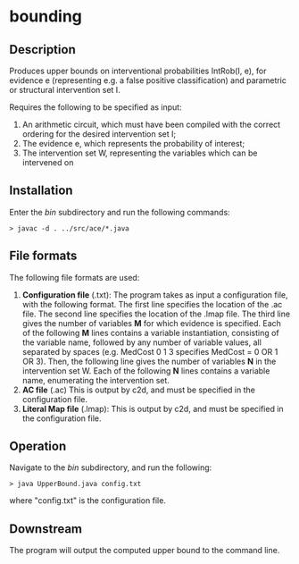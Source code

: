 # bounding

## Description
Produces upper bounds on interventional probabilities IntRob(I, e), for evidence e (representing
e.g. a false positive classification) and parametric or structural intervention set I.

Requires the following to be specified as input:
1. An arithmetic circuit, which must have been compiled with the correct ordering for the desired intervention set I;
2. The evidence e, which represents the probability of interest;
3. The intervention set W, representing the variables which can be intervened on

## Installation

Enter the *bin* subdirectory and run the following commands:

    > javac -d . ../src/ace/*.java

## File formats

The following file formats are used:

1. **Configuration file** (.txt): The program takes as input a configuration file, with the following format. The first line specifies the location of the .ac file. The second line specifies the location of the .lmap file. The third line gives the number of variables **M** for which evidence is specified. Each of the following **M** lines contains a variable instantiation, consisting of the variable name, followed by any number of variable values, all separated by spaces (e.g. MedCost 0 1 3 specifies MedCost = 0 OR 1 OR 3). Then, the following line gives the number of variables **N** in the intervention set W. Each of the following **N** lines contains a variable name, enumerating the intervention set. 
2. **AC file** (.ac) This is output by c2d, and must be specified in the configuration file.
3. **Literal Map file** (.lmap): This is output by c2d, and must be specified in the configuration file.

## Operation

Navigate to the *bin* subdirectory, and run the following:

    > java UpperBound.java config.txt

where "config.txt" is the configuration file.

## Downstream

The program will output the computed upper bound to the command line.